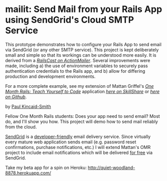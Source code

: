 # mailit: Send Mail from your Rails App using SendGrid's Cloud SMTP Service

This prototype demonstrates how to configure your Rails App to send email via SendGrid (or any other SMTP service). This project is kept deliberately small and simple so that its workings can be understood more easily. It is derived from a [*RailsCast on ActionMailer*](http://railscasts.com/episodes/206-action-mailer-in-rails-3). Several improvements were made, including a) the use of environment variables to securely pass authentication credentials to the Rails app, and b) allow for differing production and development environments.

For a more complete example, see my extension of Mattan Griffel's 
[*One Month Rails: Teach Yourself to Code*](http://onemonthrails.com) application [*here on SkillShare*](http://www.skillshare.com/Teach-Yourself-to-Code-One-Month-Rails/1289605848/1921775376/projects/7516) or [*here on Github*](https://github.com/cyclingup/mailit).  

by [Paul Kincaid-Smith](https://www.linkedin.com/in/paulkincaidsmith/)

Fellow One Month Rails students: Does your app need to send email? Most do, and I'll show you how. This project will demo how to send mail reliably from the cloud.  

[SendGrid](http://www.sendgrid.com) is a [developer-friendly](http://sendgrid.com/developers.html) email delivery service. Since virtually every mature web application sends email (e.g. password reset confirmations, purchase notifications, etc.) I will extend Mattan's OMR project to include email notifications which will be delivered [for free](https://sendgrid.com/user/signup) via SendGrid.

Take my beta app for a spin on Heroku: <http://quiet-woodland-8878.herokuapp.com/>
